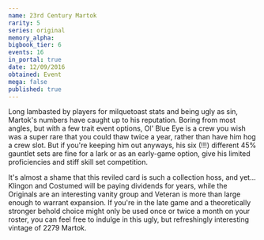 ```yaml
---
name: 23rd Century Martok
rarity: 5
series: original
memory_alpha:
bigbook_tier: 6
events: 16
in_portal: true
date: 12/09/2016
obtained: Event
mega: false
published: true
---
```


Long lambasted by players for milquetoast stats and being ugly as sin, Martok's numbers have caught up to his reputation. Boring from most angles, but with a few trait event options, Ol' Blue Eye is a crew you wish was a super rare that you could thaw twice a year, rather than have him hog a crew slot. But if you're keeping him out anyways, his six (!!!) different 45% gauntlet sets are fine for a lark or as an early-game option, give his limited proficiencies and stiff skill set competition.

It's almost a shame that this reviled card is such a collection hoss, and yet... Klingon and Costumed will be paying dividends for years, while the Originals are an interesting vanity group and Veteran is more than large enough to warrant expansion. If you're in the late game and a theoretically stronger behold choice might only be used once or twice a month on your roster, you can feel free to indulge in this ugly, but refreshingly interesting vintage of 2279 Martok.
